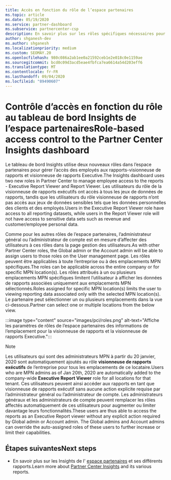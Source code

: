 ```yaml
---
title: Accès en fonction du rôle de l’espace partenaires
ms.topic: article
ms.date: 05/19/2020
ms.service: partner-dashboard
ms.subservice: partnercenter-csp
description: En savoir plus sur les rôles spécifiques nécessaires pour voir les rapports de l’espace partenaires. Celles-ci incluent les rôles de visionneuse de rapports Executive et de visionneuse de rapports.
author: shganesh-dev
ms.author: shganesh
ms.localizationpriority: medium
ms.custom: SEOMAY.20
ms.openlocfilehash: 980c086a2ab1ee0a21592ceb1e2e018c0e1159ae
ms.sourcegitcommit: bcd0c09d3acd5eae4fbfca7ea6614a54d203eff6
ms.translationtype: MT
ms.contentlocale: fr-FR
ms.lasthandoff: 09/04/2020
ms.locfileid: "89490607"
---
```

# <a name="role-based-access-control-to-the-partner-center-insights-dashboard"></a><span data-ttu-id="72f23-104">Contrôle d’accès en fonction du rôle au tableau de bord Insights de l’espace partenaires</span><span class="sxs-lookup"><span data-stu-id="72f23-104">Role-based access control to the Partner Center Insights dashboard</span></span>

<span data-ttu-id="72f23-105">Le tableau de bord Insights utilise deux nouveaux rôles dans l’espace partenaires pour gérer l’accès des employés aux rapports-visionneuse de rapports et visionneuse de rapports Executive.</span><span class="sxs-lookup"><span data-stu-id="72f23-105">The Insights dashboard uses two new roles in Partner Center to manage employee access to the reports - Executive Report Viewer and Report Viewer.</span></span>  <span data-ttu-id="72f23-106">Les utilisateurs du rôle de la visionneuse de rapports exécutifs ont accès à tous les jeux de données de rapports, tandis que les utilisateurs du rôle visionneuse de rapports n’ont pas accès aux jeux de données sensibles tels que les données personnelles des clients et des employés.</span><span class="sxs-lookup"><span data-stu-id="72f23-106">Users in the Executive Report Viewer role have access to all reporting datasets, while users in the Report Viewer role will not have access to sensitive data sets such as revenue and customer/employee personal data.</span></span>  

<span data-ttu-id="72f23-107">Comme pour les autres rôles de l’espace partenaires, l’administrateur général ou l’administrateur de compte est en mesure d’affecter des utilisateurs à ces rôles dans la page gestion des utilisateurs.</span><span class="sxs-lookup"><span data-stu-id="72f23-107">As with other Partner Center roles, the Global admin or the Account admin will be able to assign users to those roles on the User management page.</span></span> <span data-ttu-id="72f23-108">Les rôles peuvent être applicables à toute l’entreprise ou à des emplacements MPN spécifiques.</span><span class="sxs-lookup"><span data-stu-id="72f23-108">The roles can be applicable across the entire company or for specific MPN location(s).</span></span> <span data-ttu-id="72f23-109">Les rôles attribués à un ou plusieurs emplacements MPN spécifiques limitent l’utilisateur à afficher les données de rapports associées uniquement aux emplacements MPN sélectionnés.</span><span class="sxs-lookup"><span data-stu-id="72f23-109">Roles assigned for specific MPN location(s) limits the user to viewing reporting data associated only with the selected MPN location(s).</span></span> <span data-ttu-id="72f23-110">Le partenaire peut sélectionner un ou plusieurs emplacements dans la vue ci-dessous.</span><span class="sxs-lookup"><span data-stu-id="72f23-110">Partner can select one or multiple locations from the below view.</span></span>

:::image type="content" source="images/pci/roles.png" alt-text="Affiche les paramètres de rôles de l’espace partenaires des informations de l’emplacement pour la visionneuse de rapports et la visionneuse de rapports Executive.":::

>[!Note]
> <span data-ttu-id="72f23-112">Les utilisateurs qui sont des administrateurs MPN à partir du 20 janvier, 2020 sont automatiquement ajoutés au rôle **visionneuse de rapports exécutifs** de l’entreprise pour tous les emplacements de ce locataire.</span><span class="sxs-lookup"><span data-stu-id="72f23-112">Users who are MPN admins as of Jan 20th, 2020 are automatically added to the company-wide **Executive Report Viewer** role for all locations for that tenant.</span></span> <span data-ttu-id="72f23-113">Ces utilisateurs peuvent ainsi accéder aux rapports en tant que visionneuse de rapports exécutif sans aucune action explicite requise par l’administrateur général ou l’administrateur de compte. Les administrateurs généraux et les administrateurs de compte peuvent remplacer les rôles affectés automatiquement de ces utilisateurs pour augmenter ou limiter davantage leurs fonctionnalités.</span><span class="sxs-lookup"><span data-stu-id="72f23-113">These users are thus able to access the reports as an Executive Report viewer without any explicit action required by Global admin or Account admin. The Global admins and Account admins can override the auto-assigned roles of these users to further increase or limit their capabilities.</span></span>

## <a name="next-steps"></a><span data-ttu-id="72f23-114">Étapes suivantes</span><span class="sxs-lookup"><span data-stu-id="72f23-114">Next steps</span></span>

- <span data-ttu-id="72f23-115">En savoir plus sur les Insights de l' [espace partenaires](partner-center-insights.md) et ses différents rapports.</span><span class="sxs-lookup"><span data-stu-id="72f23-115">Learn more about [Partner Center Insights](partner-center-insights.md) and its various reports.</span></span>
